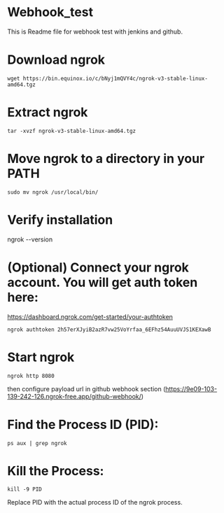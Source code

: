 # Webhook_test
This is Readme file for webhook test with jenkins and github.

# Download ngrok
```
wget https://bin.equinox.io/c/bNyj1mQVY4c/ngrok-v3-stable-linux-amd64.tgz
```
# Extract ngrok
```
tar -xvzf ngrok-v3-stable-linux-amd64.tgz
```
# Move ngrok to a directory in your PATH
```
sudo mv ngrok /usr/local/bin/
```
# Verify installation
ngrok --version

# (Optional) Connect your ngrok account. You will get auth token here: 
https://dashboard.ngrok.com/get-started/your-authtoken
```
ngrok authtoken 2h57erXJyiB2azR7vw25VoYrfaa_6EFhz54AuuUVJS1KEXawB
````
# Start ngrok
```
ngrok http 8080
```
then configure payload url in github webhook section
(https://9e09-103-139-242-126.ngrok-free.app/github-webhook/)

# Find the Process ID (PID):
```
ps aux | grep ngrok
```
# Kill the Process:
```
kill -9 PID
```
Replace PID with the actual process ID of the ngrok process.

